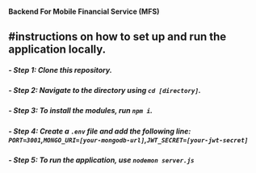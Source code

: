 #### Backend For Mobile Financial Service (MFS)

## #instructions on how to set up and run the application locally.

##### - Step 1: Clone this repository.  
##### - Step 2: Navigate to the directory using `cd [directory]`.  
##### - Step 3: To install the modules, run `npm i`.  
##### - Step 4: Create a `.env` file and add the following line: `PORT=3001`,`MONGO_URI=[your-mongodb-url]`,`JWT_SECRET=[your-jwt-secret]`
##### - Step 5: To run the application, use `nodemon server.js`